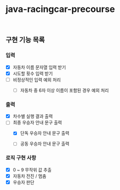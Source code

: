 # java-racingcar-precourse

<br>

## 구현 기능 목록


### 입력
- [X] 자동차 이름 문자열 입력 받기
- [X] 시도할 횟수 입력 받기
- [ ] 비정상적인 입력 예외 처리
    - [ ] 자동차 중 6자 이상 이름이 포함된 경우 예외 처리


### 출력
- [X] 차수별 실행 결과 출력
- [ ] 최종 우승자 안내 문구 출력
  - [X] 단독 우승자 안내 문구 출력
  - [ ] 공동 우승자 안내 문구 출력


### 로직 구현 사항
- [X] 0 ~ 9 무작위 값 추출
- [X] 자동차 전진 / 멈춤
- [X] 우승자 판단